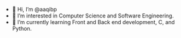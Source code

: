 - 👋 Hi, I’m @aaqibp
- 👀 I’m interested in Computer Science and Software Engineering.
- 🌱 I’m currently learning Front and Back end development, C, and Python.


<!---
aaqibp/aaqibp is a ✨ special ✨ repository because its `README.md` (this file) appears on your GitHub profile.
You can click the Preview link to take a look at your changes.
--->
